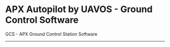 # APX Autopilot by UAVOS - Ground Control Software

GCS - APX Ground Control Station Software




----
